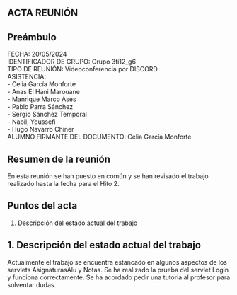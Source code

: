 ## ACTA REUNIÓN 

## Preámbulo
  FECHA: 20/05/2024  
  IDENTIFICADOR DE GRUPO: Grupo 3ti12_g6  
  TIPO DE REUNIÓN: Videoconferencia por DISCORD  
  ASISTENCIA:  
    - Celia García Monforte  
    - Anas El Hani Marouane  
    - Manrique Marco Ases  
    - Pablo Parra Sánchez  
    - Sergio Sánchez Temporal  
    - Nabil, Youssefi  
    - Hugo Navarro Chiner  
  ALUMNO FIRMANTE DEL DOCUMENTO: Celia García Monforte


## Resumen de la reunión  
En esta reunión se han puesto en común y se han revisado el trabajo realizado hasta la fecha para el Hito 2.  

## Puntos del acta
1. Descripción del estado actual del trabajo

## 1. Descripción del estado actual del trabajo  
Actualmente el trabajo se encuentra estancado en algunos aspectos de los servlets AsignaturasAlu y Notas. Se ha realizado la prueba del servlet Login y funciona correctamente. Se ha acordado pedir una tutoria al profesor para solventar dudas.






